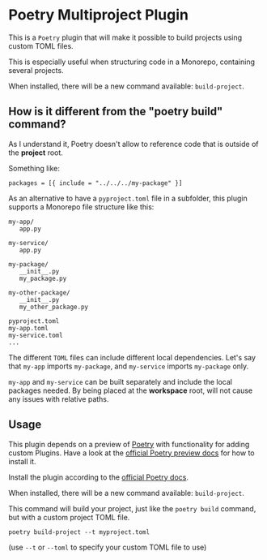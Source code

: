 # Poetry Multiproject Plugin

This is a `Poetry` plugin that will make it possible to build projects using custom TOML files.

This is especially useful when structuring code in a Monorepo, containing several projects.

When installed, there will be a new command available: `build-project`.

## How is it different from the "poetry build" command?
As I understand it, Poetry doesn't allow to reference code that is outside of the __project__ root.

Something like:

``` shell
packages = [{ include = "../../../my-package" }]

```

As an alternative to have a `pyproject.toml` file in a subfolder, this plugin supports a Monorepo file structure like this:

```
my-app/
   app.py

my-service/
   app.py

my-package/
   __init__.py
   my_package.py

my-other-package/
   __init__.py
   my_other_package.py

pyproject.toml
my-app.toml
my-service.toml
...
```

The different `TOML` files can include different local dependencies.
Let's say that `my-app` imports `my-package`, and `my-service` imports `my-package` only.

`my-app` and `my-service` can be built separately and include the local packages needed. By being placed at the __workspace__ root, will not cause
any issues with relative paths.


## Usage
This plugin depends on a preview of [Poetry](https://python-poetry.org/) with functionality for adding custom Plugins.
Have a look at the [official Poetry preview docs](https://python-poetry.org/docs/master/) for how to install it.

Install the plugin according to the [official Poetry docs](https://python-poetry.org/docs/master/cli/#plugin).

When installed, there will be a new command available: `build-project`.

This command will build your project, just like the `poetry build` command, but with a custom project TOML file.

``` shell
poetry build-project --t myproject.toml
```

(use `--t` or `--toml` to specify your custom TOML file to use)

